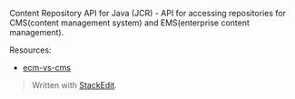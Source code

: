 Content Repository API for Java (JCR) - API for accessing repositories for CMS(content management system) and EMS(enterprise content management).



Resources:

 - [ecm-vs-cms](https://www.aodocs.com/blog/ecm-vs-cms-difference)

> Written with [StackEdit](https://stackedit.io/).
<!--stackedit_data:
eyJoaXN0b3J5IjpbLTE3MjMyNjUxNDldfQ==
-->